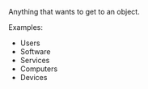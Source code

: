 Anything that wants to get to an object.

Examples:
- Users
- Software
- Services
- Computers
- Devices
